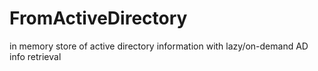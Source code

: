 # FromActiveDirectory
in memory store of active directory information with lazy/on-demand AD info retrieval
